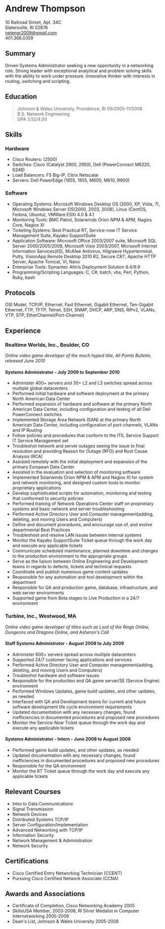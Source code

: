 # Andrew Thompson

10 Railroad Street, Apt. 34C  
Slatersville, RI 02876  
netengr2009@gmail.com  
401.368.0359

## Summary

Driven Systems Administrator seeking a new opportunity in a networking role.  Strong leader with exceptional analytical and problem solving skills with the ability to work under pressure.  Innovative thinker with interests in routing, switching and scripting.

## Education

> Johnson & Wales University, Providence, RI						09/2005-11/2008  
B.S. Network Engineering  
GPA 3.52/4.00

## Skills

### Hardware
  * Cisco Routers: (2500)
  * Switches: Cisco (Catalyst 2900, 2950), Dell (PowerConnect M6220, 6248)
  * Load Balancers: F5 Big-IP, Citrix Netscalar
  * Servers: Dell PowerEdge (1855, 1955, M600, M610, R900)
  
### Software
  * Operating Systems: Microsoft Windows Desktop OS (2000, XP, Vista, 7), Microsoft Windows Server OS(2000, 2003, 2008), Linux (CentOS, Fedora, Ubuntu), VMWare ESXi 4.0 & 4.1
  * Monitoring Tools: BMC Patrol, Solarwinds Orion NPM & APM, Nagios Core, Nagios XI
  * Ticketing Systems: Best Practical RT, Service-now IT Service Management Suite, Kayako SupportSuite
  * Application Software: Microsoft Office 2003/2007 suite, Microsoft SQL Server 2000/2005/2008, Microsoft Visio 2003/2007, Microsoft Internet Information Services(IIS), McAfee Antivirus, Hilgraeve Hyperterminal, Putty, VisionApp Remote Desktop 2010 R2, Secure CRT, Apache HTTP Server, Apache Tomcat, VI, Nano
  * Enterprise Tools: Symantec Altiris Deployment Solution 6.4/6.9
  * Programming/Scripting Languages: C, C#, batch, vbs, Perl, Python, Ruby, bash
  
  
## Protocols

OSI Model, TCP/IP, Ethernet, Fast Ethernet, Gigabit Ethernet, Ten-Gigabit Ethernet, FTP, TFTP, Telnet, SSH, SNMP, DHCP, ARP, DNS, RIPv2, VLANs, VTP, STP, EtherChannel(Port-Channel)

## Experience
### Realtime Worlds, Inc., Boulder, CO
*Online video game developer of the much hyped title, All Points Bulletin, released June 2010*

#### Systems Administrator - July 2009 to September 2010

  * Administer 400+ servers and 30+ L2 and L3 switches spread across multiple global datacenters
  * Performed initial hardware and software deployment at the primary North American Data Center
  * Performed expansion of hardware and software at the primary North American Data Center, including configuration and testing of all Dell PowerConnect switches
  * Implemented Storage Area Network (SAN) at the primary North American Data Center, including configuration of port-channels, VLANs and IP Routing
  * Follow policies and procedures that conform to the ITIL Service Support IT Service Management set
  * Troubleshot network and server outages seeing the issue to final resolution and providing Reason for Outage (RFO) and Root Cause Analysis (RCA)
  * Assisted remotely with the initial deployment and expansion of the primary European Data Center
  * Assisted in the evaluation and selection of monitoring software
  * Implemented Solarwinds Orion NPM & APM and Nagios XI for system and network monitoring, and designed custom tools to monitor proprietary applications
  * Develop sophisticated scripts for automation, monitoring and testing that conformed to security policies
  * Performed training of Network Operations Center staff on proprietary systems and basic network and server troubleshooting
  * Performed Active Directory User and Computer management(adding, deleting, and moving Users and Computers)
  * Define and document procedures, and encourage use of, and evolve departmental Best Practices
  * Troubleshoot and resolve LAN issues between internal systems
  * Monitor the Kayako SupportSuite Ticket queue through the work day and execute any applicable tickets
  * Communicate scheduled maintenance, planned downtime and changes to the production environment to the appropriate groups
  * Serve as the liaison between Online Engineering and Development teams in regards to defects, tickets and technical requests
  * Coordinate and publish numerous game content updates
  * Responsible for any automation and tool development within the department
  * Responsible for QA and production game, database, infrastructure, and web server environments
  * Supported game from Beta stages to Live Production in a 24/7 environment

### Turbine, Inc., Westwood, MA
*Online video game developer of titles such as Lord of the Rings Online, Dungeons and Dragons Online, and Asheron's Call*

#### Staff Systems Administrator - August 2008 to July 2009

  * Administer 600+ servers spread across multiple datacenters
  * Supported 24/7 customer facing applications and services
  * Performed Active Directory User and Computer management(adding, deleting, and moving Users and Computers)
  * Troubleshot hardware and software issues
  * Responsible for the production and QA game server/SE (Service Engine) environment
  * Performed Windows Updates, game build updates, and other updates, as needed
  * Interfaced with QA and Development teams for current and future software development life cycle environment requirements
  * Updated documentation with any necessary changes, found inefficiencies in documented procedures and proposed new procedures
  * Monitor the Service-Now Ticket queue through the work day and execute any applicable tickets

#### Systems Administrator - Intern - June 2008 to August 2008
  * Performed game build updates, and other updates, as needed
  * Updated documentation with any necessary changes, found inefficiencies in documented procedures and proposed new procedures
  * Responsible for the QA environment
  * Monitor the RT Ticket queue through the work day and execute any applicable tickets

## Relevant Courses
  * Intro to Data Communications
  * Signal Transmission
  * Network Devices
  * Distributed Systems TCP/IP
  * Server Configuration/Implementation
  * Advanced Networking with TCP/IP
  * Information Security
  * Network Management & Administration
  * Network Security 


## Certifications
  * Cisco Certified Entry Networking Technician (CCENT)
  * Pursuing Cisco Certified Network Associate (CCNA)

## Awards and Associations
  * Certificate of Completion, Cisco Networking Academy 2005
  * SkillsUSA Member, 2003-2008, RI Silver Medalist in Computer Internetworking 2005-2006
  * Dean's List, Johnson & Wales University 2005-2008